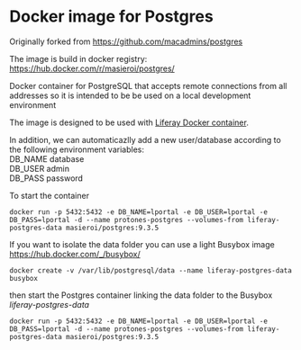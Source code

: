# Docker image for Postgres 
Originally forked from https://github.com/macadmins/postgres

The image is build in docker registry: https://hub.docker.com/r/masieroi/postgres/

Docker container for PostgreSQL that accepts remote connections from all addresses so it is intended to be be used on a local development environment 

The image is designed to be used with [Liferay Docker container](https://hub.docker.com/r/masieroi/liferay/).

In addition, we can automaticazlly add a new user/database according to the following environment variables:  
DB_NAME database  
DB_USER admin  
DB_PASS password  

To start the container
```
docker run -p 5432:5432 -e DB_NAME=lportal -e DB_USER=lportal -e DB_PASS=lportal -d --name protones-postgres --volumes-from liferay-postgres-data masieroi/postgres:9.3.5
```

If you want to isolate the data folder you can use a light Busybox image https://hub.docker.com/_/busybox/

```
docker create -v /var/lib/postgresql/data --name liferay-postgres-data busybox
```

then start the Postgres container linking the data folder to the Busybox *liferay-postgres-data*

```
docker run -p 5432:5432 -e DB_NAME=lportal -e DB_USER=lportal -e DB_PASS=lportal -d --name protones-postgres --volumes-from liferay-postgres-data masieroi/postgres:9.3.5
```
